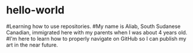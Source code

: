# hello-world
#Learning how to use repositories.
#My name is Aliab, South Sudanese Canadian, immigrated here with my parents when I was about 4 years old.
#I'm here to learn how to properly navigate on GitHub so I can publish my art in the near future.
